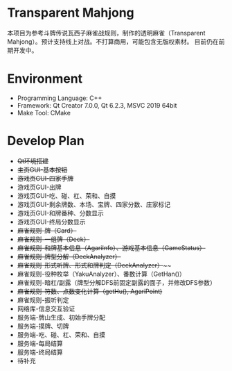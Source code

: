 # Transparent Mahjong

本项目为参考斗牌传说瓦西子麻雀战规则，制作的透明麻雀（Transparent Mahjong）。预计支持线上对战。不打算商用，可能包含无版权素材。
目前仍在前期开发中。

# Environment

- Programming Language: C++
- Framework: Qt Creator 7.0.0, Qt 6.2.3, MSVC 2019 64bit
- Make Tool: CMake

# Develop Plan

- ~~Qt环境搭建~~
- ~~主页GUI-基本按钮~~
- ~~游戏页GUI-四家手牌~~
- 游戏页GUI-出牌
- 游戏页GUI-吃、碰、杠、荣和、自摸
- 游戏页GUI-剩余牌数、本场、宝牌、四家分数、庄家标记
- 游戏页GUI-和牌番种、分数显示
- 游戏页GUI-终局分数显示
- ~~麻雀规则-牌（Card）~~
- ~~麻雀规则-一组牌（Deck）~~
- ~~麻雀规则-和牌基本信息（AgariInfo）、游戏基本信息（GameStatus）~~
- ~~麻雀规则-牌型分解（DeckAnalyzer）~~
- ~~麻雀规则-形式听牌、形式和牌判定（DeckAnalyzer）~~~~
- 麻雀规则-役种枚举（YakuAnalyzer）、番数计算（GetHan()）
- 麻雀规则-暗杠/副露（牌型分解DFS前固定副露的面子，并修改DFS参数）
- ~~麻雀规则-符数、点数变化计算（getHu(), AgariPoint)~~
- 麻雀规则-振听判定
- 网络库-信息交互验证
- 服务端-牌山生成、初始手牌分配
- 服务端-摸牌、切牌
- 服务端-吃、碰、杠、荣和、自摸
- 服务端-每局结算
- 服务端-终局结算
- 待补充



